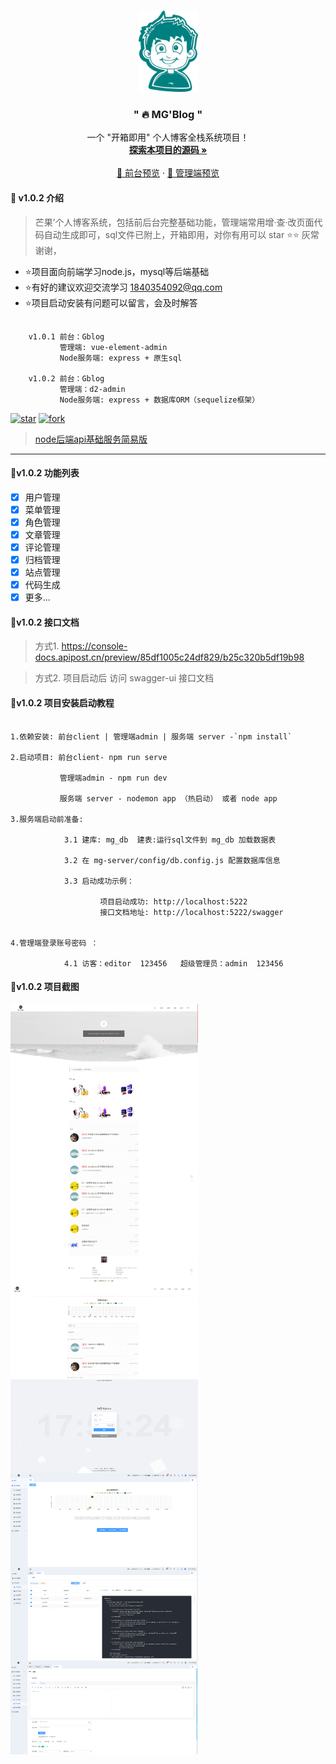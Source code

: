 

<br />

<p align="center">
  <a href="https://gitee.com/Z568_568/mango-blog-system.git">
    <img src="doc/logo.png" alt="Logo" width="95" height="130">
  </a>

<h3 align="center">" 🔥 MG'Blog "</h3>
  <p align="center">
    一个 "开箱即用" 个人博客全栈系统项目！
    <br />
    <a href="https://gitee.com/Z568_568/all-blog-sys"><strong>探索本项目的源码 »</strong></a>
    <br />
    <br />
    <a href="http://www.zhouyi.run/#/"> 👀 前台预览</a>
    ·
    <a href="http://zhouyi.run:5221/#/index"> 👀 管理端预览</a>
</p>

</p>


#### 🥯 v1.0.2 介绍

>  芒果’个人博客系统，包括前后台完整基础功能，管理端常用增·查·改页面代码自动生成即可，sql文件已附上，开箱即用，对你有用可以 star ⭐⭐  灰常谢谢，
- ⭐项目面向前端学习node.js，mysql等后端基础
- ⭐有好的建议欢迎交流学习 1840354092@qq.com
- ⭐项目启动安装有问题可以留言，会及时解答

```

    v1.0.1 前台：Gblog 
           管理端: vue-element-admin
           Node服务端: express + 原生sql

    v1.0.2 前台：Gblog 
           管理端：d2-admin 
           Node服务端: express + 数据库ORM（sequelize框架）
```
<!-- PROJECT SHIELDS -->

[![star](https://gitee.com/Z568_568/all-blog-sys/badge/star.svg?theme=dark)](https://gitee.com/Z568_568/all-blog-sys/stargazers)
[![fork](https://gitee.com/Z568_568/all-blog-sys/badge/fork.svg?theme=dark)](https://gitee.com/Z568_568/all-blog-sys/members)

<!-- PROJECT LOGO -->

>[node后端api基础服务简易版](https://gitee.com/Z568_568/zy-express-sequelize-mysql)
***

#### 🥯v1.0.2 功能列表

- [x] 用户管理
- [x] 菜单管理
- [x] 角色管理
- [x] 文章管理
- [x] 评论管理
- [x] 归档管理
- [x] 站点管理
- [x] 代码生成
- [x] 更多...

#### 🥯v1.0.2 接口文档

> 方式1. https://console-docs.apipost.cn/preview/85df1005c24df829/b25c320b5df19b98


> 方式2. 项目启动后 访问 swagger-ui 接口文档

#### 🥯v1.0.2 项目安装启动教程


``` 

1.依赖安装: 前台client | 管理端admin | 服务端 server -`npm install`

2.启动项目: 前台client- npm run serve 

           管理端admin - npm run dev 

           服务端 server - nodemon app （热启动） 或者 node app

3.服务端启动前准备: 

            3.1 建库: mg_db  建表:运行sql文件到 mg_db 加载数据表

            3.2 在 mg-server/config/db.config.js 配置数据库信息
            
            3.3 启动成功示例： 

                    项目启动成功: http://localhost:5222
                    接口文档地址: http://localhost:5222/swagger


4.管理端登录账号密码 ：

            4.1 访客：editor  123456   超级管理员：admin  123456
```


#### 🥯v1.0.2 项目截图

 
 <img src="doc/img/1.png" width = "300" height = "150" alt="图片名称" align=center />
 <img src="doc/img/2.png" width = "300" height = "150" alt="图片名称" align=center />
 <img src="doc/img/3.png" width = "300" height = "150" alt="图片名称" align=center />
 <img src="doc/img/4.png" width = "300" height = "150" alt="图片名称" align=center />
 <img src="doc/img/5.png" width = "300" height = "150" alt="图片名称" align=center />
 <img src="doc/img/6.png" width = "300" height = "150" alt="图片名称" align=center />
 <img src="doc/img/7.png" width = "300" height = "150" alt="图片名称" align=center />
 <img src="doc/img/8.png" width = "300" height = "150" alt="图片名称" align=center />
